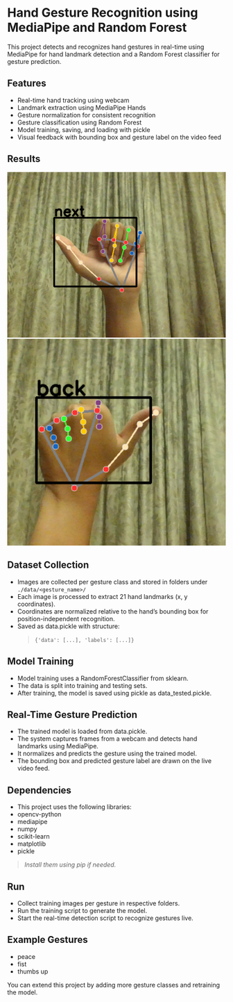 # Hand Gesture Recognition using MediaPipe and Random Forest

This project detects and recognizes hand gestures in real-time using MediaPipe for hand landmark detection and a Random Forest classifier for gesture prediction.

## Features

- Real-time hand tracking using webcam
- Landmark extraction using MediaPipe Hands
- Gesture normalization for consistent recognition
- Gesture classification using Random Forest
- Model training, saving, and loading with pickle
- Visual feedback with bounding box and gesture label on the video feed

## Results
![Hand detection example 1](result_imgs/result1.png)
![Hand detection example 2](result_imgs/result2.png)

## Dataset Collection

- Images are collected per gesture class and stored in folders under
    `./data/<gesture_name>/`
- Each image is processed to extract 21 hand landmarks (x, y coordinates).
- Coordinates are normalized relative to the hand’s bounding box for position-independent recognition.
- Saved as data.pickle with structure:
    >`{'data': [...], 'labels': [...]}`

## Model Training

- Model training uses a RandomForestClassifier from sklearn.
- The data is split into training and testing sets.
- After training, the model is saved using pickle as data_tested.pickle.

## Real-Time Gesture Prediction

- The trained model is loaded from data.pickle.
- The system captures frames from a webcam and detects hand landmarks using MediaPipe.
- It normalizes and predicts the gesture using the trained model.
- The bounding box and predicted gesture label are drawn on the live video feed.

## Dependencies

- This project uses the following libraries:
- opencv-python
- mediapipe
- numpy
- scikit-learn
- matplotlib
- pickle

> *Install them using pip if needed.*

## Run

- Collect training images per gesture in respective folders.
- Run the training script to generate the model.
- Start the real-time detection script to recognize gestures live.

## Example Gestures

- peace
- fist
- thumbs up

You can extend this project by adding more gesture classes and retraining the model.
